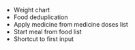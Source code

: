 - Weight chart
- Food deduplication
- Apply medicine from medicine doses list
- Start meal from food list
- Shortcut to first input
